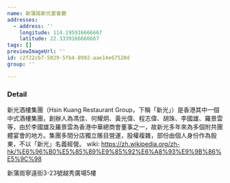 ```yaml
---
name: 新蒲崗新光宴會廳
addresses:
  - address: ''
    longitude: 114.195916666667
    latitude: 22.3339166666667
tags: []
previewImageUrl: ''
id: c2f22cb7-5029-5fb4-8992-aae14e67520d
group: ''

---
```

### Detail
新光酒樓集團（Hsin Kuang Restaurant Group，下稱「新光」）是香港其中一個中式酒樓集團，創辦人為馮佳、何耀炯、黃光偉、程志偉、胡珠、李國雄、羅景雲等，由於李國雄及羅景雲為香港中華總商會董事之一，故新光多年來為多個附共團體宴會的地方。集團多間分店獨立賬目營運，股權複雜，部份由個人身份作為股東，不以「新光」名義經營。 
wiki:
https://zh.wikipedia.org/zh-hk/%E6%96%B0%E5%85%89%E9%85%92%E6%A8%93%E9%9B%86%E5%9C%98

新蒲崗寧遠街3-23號越秀廣場5樓 

